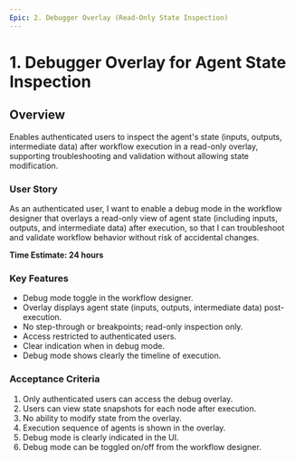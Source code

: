 ```yaml
---
Epic: 2. Debugger Overlay (Read-Only State Inspection)
---
```


# 1. Debugger Overlay for Agent State Inspection

## Overview
Enables authenticated users to inspect the agent's state (inputs, outputs, intermediate data) after workflow execution in a read-only overlay, supporting troubleshooting and validation without allowing state modification.

### User Story
As an authenticated user, I want to enable a debug mode in the workflow designer that overlays a read-only view of agent state (including inputs, outputs, and intermediate data) after execution, so that I can troubleshoot and validate workflow behavior without risk of accidental changes.

**Time Estimate: 24 hours**

### Key Features
- Debug mode toggle in the workflow designer.
- Overlay displays agent state (inputs, outputs, intermediate data) post-execution.
- No step-through or breakpoints; read-only inspection only.
- Access restricted to authenticated users.
- Clear indication when in debug mode.
- Debug mode shows clearly the timeline of execution.

### Acceptance Criteria
1. Only authenticated users can access the debug overlay.
2. Users can view state snapshots for each node after execution.
3. No ability to modify state from the overlay.
4. Execution sequence of agents is shown in the overlay.
5. Debug mode is clearly indicated in the UI.
6. Debug mode can be toggled on/off from the workflow designer. 